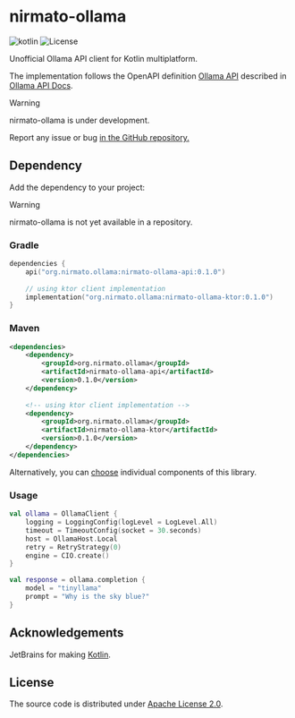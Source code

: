 # nirmato-ollama

![![kotlin](https://kotlinlang.org/)](https://img.shields.io/badge/kotlin--multiplatform-2.1.0-blue.svg?logo=kotlin) ![![License](https://github.com/nirmato/nirmato-ollama/blob/main/LICENSE.md)](https://img.shields.io/github/license/nirmato/nirmato-ollama)

Unofficial Ollama API client for Kotlin multiplatform.

The implementation follows the OpenAPI definition [Ollama API](modules/oas/ollama-openapi.yaml) described in [Ollama API Docs](https://github.com/ollama/ollama/blob/main/docs/api.md).

> [!WARNING]
> nirmato-ollama is under development.
>
> Report any issue or bug <a href="https://github.com/nirmato/nirmato-ollama/issues">in the GitHub repository.</a>
>

## Dependency

Add the dependency to your project:

> [!WARNING]
> nirmato-ollama is not yet available in a repository.
>

### Gradle

```kotlin
dependencies {
    api("org.nirmato.ollama:nirmato-ollama-api:0.1.0")
    
    // using ktor client implementation
    implementation("org.nirmato.ollama:nirmato-ollama-ktor:0.1.0")
}
```

### Maven

```xml
<dependencies>
    <dependency>
        <groupId>org.nirmato.ollama</groupId>
        <artifactId>nirmato-ollama-api</artifactId>
        <version>0.1.0</version>
    </dependency>
    
    <!-- using ktor client implementation -->
    <dependency>
        <groupId>org.nirmato.ollama</groupId>
        <artifactId>nirmato-ollama-ktor</artifactId>
        <version>0.1.0</version>
    </dependency>
</dependencies>
```

Alternatively, you can [choose](publishing/bom/README.md) individual components of this library.

### Usage

```kotlin
val ollama = OllamaClient {
    logging = LoggingConfig(logLevel = LogLevel.All)
    timeout = TimeoutConfig(socket = 30.seconds)
    host = OllamaHost.Local
    retry = RetryStrategy(0)
    engine = CIO.create()
}

val response = ollama.completion {
    model = "tinyllama"
    prompt = "Why is the sky blue?"
}
```

## Acknowledgements

JetBrains for making [Kotlin](https://kotlinlang.org).

## License

The source code is distributed under [Apache License 2.0](LICENSE.md).
